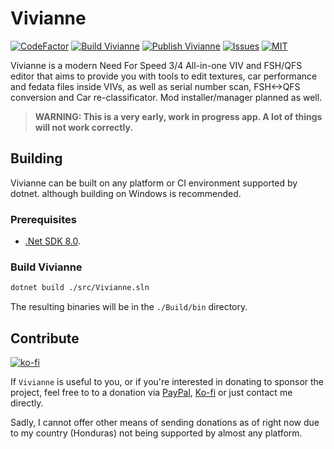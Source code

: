 # Vivianne

[![CodeFactor](https://www.codefactor.io/repository/github/thexds/Vivianne/badge)](https://www.codefactor.io/repository/github/thexds/Vivianne)
[![Build Vivianne](https://github.com/TheXDS/Vivianne/actions/workflows/build.yml/badge.svg)](https://github.com/TheXDS/Vivianne/actions/workflows/build.yml)
[![Publish Vivianne](https://github.com/TheXDS/Vivianne/actions/workflows/publish.yml/badge.svg)](https://github.com/TheXDS/Vivianne/actions/workflows/publish.yml)
[![Issues](https://img.shields.io/github/issues/TheXDS/Vivianne)](https://github.com/TheXDS/Vivianne/issues)
[![MIT](https://img.shields.io/github/license/TheXDS/Vivianne)](https://mit-license.org/)

Vivianne is a modern Need For Speed 3/4 All-in-one VIV and FSH/QFS editor that aims to provide you with tools to edit textures, car performance and fedata files inside VIVs, as well as serial number scan, FSH<->QFS conversion and Car re-classificator. Mod installer/manager planned as well.

> **WARNING: This is a very early, work in progress app. A lot of things will not work correctly.**

## Building
Vivianne can be built on any platform or CI environment supported by dotnet. although building on Windows is recommended.

### Prerequisites
- [.Net SDK 8.0](https://dotnet.microsoft.com/).

### Build Vivianne
```sh
dotnet build ./src/Vivianne.sln
```
The resulting binaries will be in the `./Build/bin` directory.

## Contribute
[![ko-fi](https://ko-fi.com/img/githubbutton_sm.svg)](https://ko-fi.com/W7W415UCHY)

If `Vivianne` is useful to you, or if you're interested in donating to sponsor the project, feel free to to a donation via [PayPal](https://paypal.me/thexds), [Ko-fi](https://ko-fi.com/W7W415UCHY) or just contact me directly.

Sadly, I cannot offer other means of sending donations as of right now due to my country (Honduras) not being supported by almost any platform.
